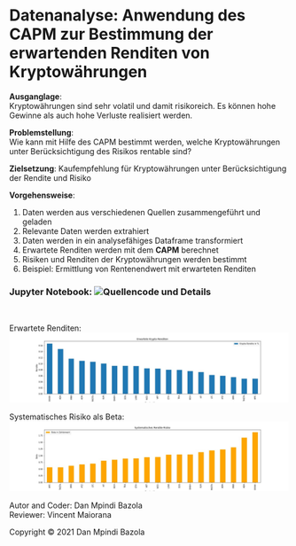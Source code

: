 # Datenanalyse: Anwendung des CAPM zur Bestimmung der erwartenden Renditen von Kryptowährungen

**Ausganglage**:<br> 
Kryptowährungen sind sehr volatil und damit risikoreich. Es können hohe Gewinne als auch hohe Verluste realisiert werden.

**Problemstellung**:<br> 
Wie kann mit Hilfe des CAPM bestimmt werden, welche Kryptowährungen unter Berücksichtigung des Risikos rentable sind?

**Zielsetzung**: Kaufempfehlung für Kryptowährungen unter Berücksichtigung der Rendite und Risiko

**Vorgehensweise**:<br>
1.	Daten werden aus verschiedenen Quellen zusammengeführt und geladen
2.	Relevante Daten werden extrahiert
3.	Daten werden in ein analysefähiges Dataframe transformiert
4.	Erwartete Renditen werden mit dem **CAPM** berechnet
5.	Risiken und Renditen der Kryptowährungen werden bestimmt
6.	Beispiel: Ermittlung von Rentenendwert mit erwarteten Renditen


### Jupyter Notebook: ![Quellencode und Details](https://github.com/DanBzl/Data-analysis-Cryptocurrencies-and-CAPM/blob/main/Data%20analysis%20-%20Cryptocurrency%20with%20CAPM.ipynb "Quellencode und Details")
<br>


Erwartete Renditen: 
![Erwartete Renditen](https://github.com/DanBzl/Data-analysis-Cryptocurrencies-and-CAPM/blob/main/erwarteteRenditenAlsBalkenDiagramm.jpg "Erwartete Renditen")

Systematisches Risiko als Beta: 
![Beta: Systematisches Risiko](https://github.com/DanBzl/Data-analysis-Cryptocurrencies-and-CAPM/blob/main/kryptoMarktRisiko.jpg "Beta: Systematisches Risiko")



Autor and Coder: Dan Mpindi Bazola<br>
Reviewer: Vincent Maiorana

Copyright © 2021 Dan Mpindi Bazola


